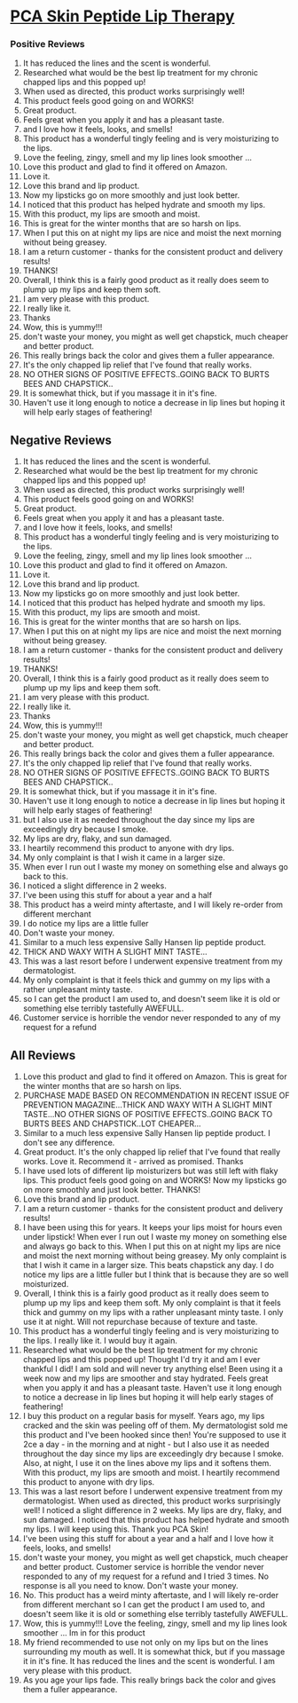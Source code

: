 # [PCA Skin Peptide Lip Therapy](https://products.checkmycream.com/products/PCA-Skin-Peptide-Lip-Therapy.html)

### Positive Reviews

<ol>
      <li>It has reduced the lines and the scent is wonderful.</li>
      <li>Researched what would be the best lip treatment for my chronic chapped lips and this popped up!  </li>
      <li>When used as directed, this product works surprisingly well!</li>
      <li>This product feels good going on and WORKS!</li>
      <li>Great product.  </li>
      <li>Feels great when you apply it and has a pleasant taste.  </li>
      <li>and I love how it feels, looks, and smells!</li>
      <li>This product has a wonderful tingly feeling and is very moisturizing to the lips.  </li>
      <li>Love the feeling, zingy,  smell and my lip lines look smoother ...</li>
      <li>Love this product and glad to find it offered on Amazon.  </li>
      <li>Love it.</li>
      <li>Love this brand and lip product.</li>
      <li>Now my lipsticks go on more smoothly and just look better.  </li>
      <li>I noticed that this product has helped hydrate and smooth my lips.</li>
      <li>With this product, my lips are smooth and moist.</li>
      <li>This  is great for the winter months that are so harsh on lips.</li>
      <li>When I put this on at night my lips are nice and moist the next morning without being greasey.</li>
      <li>I am a return customer - thanks for the consistent product and delivery results!</li>
      <li>THANKS!</li>
      <li>Overall, I think this is a fairly good product as it really does seem to plump up my lips and keep them soft.</li>
      <li>I am very please with this product.</li>
      <li>I really like it.  </li>
      <li>Thanks</li>
      <li>Wow, this is yummy!!!</li>
      <li>don&#x27;t waste your money, you might as well get chapstick, much cheaper and better product.</li>
      <li>This really brings back the color and gives them a fuller appearance.</li>
      <li>It&#x27;s the only chapped lip relief that I&#x27;ve found that really works.  </li>
      <li>NO OTHER SIGNS OF POSITIVE EFFECTS..GOING BACK TO BURTS BEES AND CHAPSTICK..</li>
      <li>It is somewhat thick, but if you massage it in it&#x27;s fine.</li>
      <li>Haven&#x27;t use it long enough to notice a decrease in lip lines but hoping it will help early stages of feathering!</li>
</ol>


<h2>Negative Reviews</h2>
<ol>
<li> It has reduced the lines and the scent is wonderful.</li>
<li> Researched what would be the best lip treatment for my chronic chapped lips and this popped up!  </li>
<li> When used as directed, this product works surprisingly well!</li>
<li> This product feels good going on and WORKS!</li>
<li> Great product.  </li>
<li> Feels great when you apply it and has a pleasant taste.  </li>
<li> and I love how it feels, looks, and smells!</li>
<li> This product has a wonderful tingly feeling and is very moisturizing to the lips.  </li>
<li> Love the feeling, zingy,  smell and my lip lines look smoother ...</li>
<li> Love this product and glad to find it offered on Amazon.  </li>
<li> Love it.</li>
<li> Love this brand and lip product.</li>
<li> Now my lipsticks go on more smoothly and just look better.  </li>
<li> I noticed that this product has helped hydrate and smooth my lips.</li>
<li> With this product, my lips are smooth and moist.</li>
<li> This  is great for the winter months that are so harsh on lips.</li>
<li> When I put this on at night my lips are nice and moist the next morning without being greasey.</li>
<li> I am a return customer - thanks for the consistent product and delivery results!</li>
<li> THANKS!</li>
<li> Overall, I think this is a fairly good product as it really does seem to plump up my lips and keep them soft.</li>
<li> I am very please with this product.</li>
<li> I really like it.  </li>
<li> Thanks</li>
<li> Wow, this is yummy!!!</li>
<li> don&#x27;t waste your money, you might as well get chapstick, much cheaper and better product.</li>
<li> This really brings back the color and gives them a fuller appearance.</li>
<li> It&#x27;s the only chapped lip relief that I&#x27;ve found that really works.  </li>
<li> NO OTHER SIGNS OF POSITIVE EFFECTS..GOING BACK TO BURTS BEES AND CHAPSTICK..</li>
<li> It is somewhat thick, but if you massage it in it&#x27;s fine.</li>
<li> Haven&#x27;t use it long enough to notice a decrease in lip lines but hoping it will help early stages of feathering!</li>
<li> but I also use it as needed throughout the day since my lips are exceedingly dry because I smoke.</li>
<li> My lips are dry, flaky, and sun damaged.</li>
<li> I heartily recommend this product to anyone with dry lips.</li>
<li> My only complaint is that I wish it came in a larger size.</li>
<li> When ever I run out I waste my money on something else and always go back to this.</li>
<li> I noticed a slight difference in 2 weeks.</li>
<li> I&#x27;ve been using this stuff for about a year and a half</li>
<li> This product has a weird minty aftertaste, and I will likely re-order from different merchant</li>
<li> I do notice my lips are a little fuller</li>
<li> Don&#x27;t waste your money.</li>
<li> Similar to a much less expensive Sally Hansen lip peptide product.  </li>
<li> THICK AND WAXY WITH A SLIGHT MINT TASTE...</li>
<li> This was a last resort before I underwent expensive treatment from my dermatologist.</li>
<li> My only complaint is that it feels thick and gummy on my lips with a rather unpleasant minty taste.</li>
<li> so I can get the product I am used to, and doesn&#x27;t seem like it is old or something else terribly tastefully AWEFULL.</li>
<li> Customer service is horrible the vendor never responded to any of my request for  a refund</li>
</ol>

<h2>All Reviews</h2>

<ol>
    <li> Love this product and glad to find it offered on Amazon.  This  is great for the winter months that are so harsh on lips.</li>
    <li> PURCHASE MADE BASED ON  RECOMMENDATION IN RECENT ISSUE OF PREVENTION MAGAZINE...THICK AND WAXY WITH A SLIGHT MINT TASTE...NO OTHER SIGNS OF POSITIVE EFFECTS..GOING BACK TO BURTS BEES AND CHAPSTICK..LOT CHEAPER...</li>
    <li> Similar to a much less expensive Sally Hansen lip peptide product.  I don&#x27;t see any difference.</li>
    <li> Great product.  It&#x27;s the only chapped lip relief that I&#x27;ve found that really works.  Love it. Recommend it - arrived as promised.  Thanks</li>
    <li> I have used lots of different lip moisturizers but was still left with flaky lips.  This product feels good going on and WORKS! Now my lipsticks go on more smoothly and just look better.  THANKS!</li>
    <li> Love this brand and lip product.</li>
    <li> I am a return customer - thanks for the consistent product and delivery results!</li>
    <li> I have been using this for years. It keeps your lips moist for hours even under lipstick! When ever I run out I waste my money on something else and always go back to this. When I put this on at night my lips are nice and moist the next morning without being greasey. My only complaint is that I wish it came in a larger size. This beats chapstick any day. I do notice my lips are a little fuller but I think that is because they are so well moisturized.</li>
    <li> Overall, I think this is a fairly good product as it really does seem to plump up my lips and keep them soft. My only complaint is that it feels thick and gummy on my lips with a rather unpleasant minty taste. I only use it at night. Will not repurchase because of texture and taste.</li>
    <li> This product has a wonderful tingly feeling and is very moisturizing to the lips.  I really like it.  I would buy it again.</li>
    <li> Researched what would be the best lip treatment for my chronic chapped lips and this popped up!  Thought I&#x27;d try it and am I ever thankful I did!  I am sold and will never try anything else!  Been using it a week now and my lips are smoother and stay hydrated.  Feels great when you apply it and has a pleasant taste.  Haven&#x27;t use it long enough to notice a decrease in lip lines but hoping it will help early stages of feathering!</li>
    <li> I buy this product on a regular basis for myself. Years ago, my lips cracked and the skin was peeling off of them. My dermatologist sold me this product and I&#x27;ve been hooked since then! You&#x27;re supposed to use it 2ce a day - in the morning and at night - but I also use it as needed throughout the day since my lips are exceedingly dry because I smoke. Also, at night, I use it on the lines above my lips and it softens them. With this product, my lips are smooth and moist. I heartily recommend this product to anyone with dry lips.</li>
    <li> This was a last resort before I underwent expensive treatment from my dermatologist. When used as directed, this product works surprisingly well! I noticed a slight difference in 2 weeks. My lips are dry, flaky, and sun damaged. I noticed that this product has helped hydrate and smooth my lips. I will keep using this. Thank you PCA Skin!</li>
    <li> I&#x27;ve been using this stuff for about a year and a half and I love how it feels, looks, and smells!</li>
    <li> don&#x27;t waste your money, you might as well get chapstick, much cheaper and better product. Customer service is horrible the vendor never responded to any of my request for  a refund and I tried 3 times.  No response is all you need to know. Don&#x27;t waste your money.</li>
    <li> No. This product has a weird minty aftertaste, and I will likely re-order from different merchant so I can get the product I am used to, and doesn&#x27;t seem like it is old or something else terribly tastefully AWEFULL.</li>
    <li> Wow, this is yummy!!! Love the feeling, zingy,  smell and my lip lines look smoother ... Im in for this product</li>
    <li> My friend recommended to use not only on my lips but on the lines surrounding my mouth as well. It is somewhat thick, but if you massage it in it&#x27;s fine. It has reduced the lines and the scent is wonderful. I am very please with this product.</li>
    <li> As you age your lips fade.  This really brings back the color and gives them a fuller appearance.</li>
</ol>




